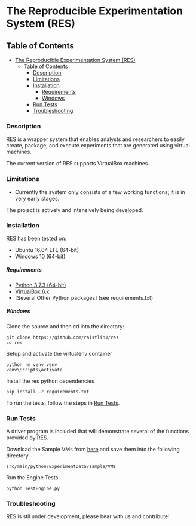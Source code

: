 # The Reproducible Experimentation System (RES)
## Table of Contents
- [The Reproducible Experimentation System (RES)](#the-reproducible-experimentation-system-res)
  - [Table of Contents](#table-of-contents)
    - [Description](#description)
    - [Limitations](#limitations)
    - [Installation](#installation)
        - [Requirements](#requirements)
        - [Windows](#windows)
    - [Run Tests](#run-tests)
    - [Troubleshooting](#troubleshooting)

### Description
RES is a wrapper system that enables analysts and researchers to easily create, package, and execute experiments that are generated using virtual machines.

The current version of RES supports VirtualBox machines. 

### Limitations
* Currently the system only consists of a few working functions; it is in very early stages. 

The project is actively and intensively being developed.

### Installation
RES has been tested on:
* Ubuntu 16.04 LTE (64-bit)
* Windows 10 (64-bit)

##### Requirements
* [Python 3.7.3 (64-bit) ](https://www.python.org/downloads/release/python-373/)
* [VirtualBox 6.x](https://www.virtualbox.org/wiki/Downloads)
* [Several Other Python packages] (see requirements.txt)
##### Windows
Clone the source and then cd into the directory:
```
git clone https://github.com/raistlinJ/res
cd res
```
Setup and activate the virtualenv container
```
python -m venv venv
venv\Scripts\activate
```
Install the res python dependencies
```
pip install -r requirements.txt
```

To run the tests, follow the steps in [Run Tests](#run-tests).

### Run Tests
A driver program is included that will demonstrate several of the functions provided by RES.

Download the Sample VMs from [here](http://bit.ly/2Pzdqnx) and save them into the following directory
```
src/main/python/ExperimentData/sample/VMs
```
Run the Engine Tests:
```
python TestEngine.py
```

### Troubleshooting

RES is stil under development, please bear with us and contribute!